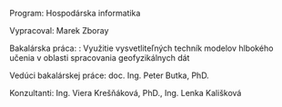 Program: Hospodárska informatika

Vypracoval: Marek Zboray

Bakalárska práca: : Využitie vysvetliteľných techník modelov hlbokého učenia v oblasti spracovania geofyzikálnych dát

Vedúci bakalárskej práce: doc. Ing. Peter Butka, PhD.

Konzultanti: Ing. Viera Krešňáková, PhD., Ing. Lenka Kališková 


